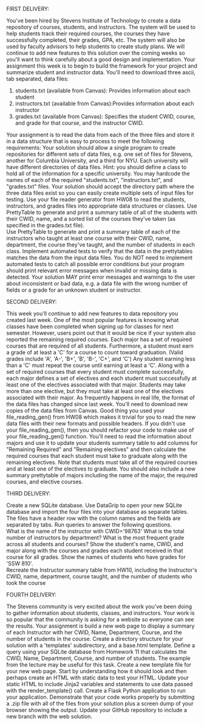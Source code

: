 FIRST DELIVERY: 

You've been hired by Stevens Institute of Technology to create a data repository of courses, students, and instructors.  The system will be used to help students track their required courses, the courses they have successfully completed, their grades,  GPA, etc.  The system will also be used by faculty advisors to help students to create study plans.  We will continue to add new features to this solution over the coming weeks so you'll want to think carefully about a good design and implementation. Your assignment this week is to begin to build the framework for your project and summarize student and instructor data.  You'll need to download three ascii, tab separated,  data files:
  1. students.txt (available from Canvas): Provides information about each student
  2. instructors.txt (available from Canvas):Provides information about each instructor
  3. grades.txt (available from Canvas): Specifies the student CWID, course, and grade for that course, and the instructor CWID.
  
Your assignment is to read the data from each of the three files and store it in a data structure that is easy to process to meet the following requirements:
Your solution should allow a single program to create repositories for different sets of data files, e.g. one set of files for Stevens, another for Columbia University, and a third for NYU. Each university will have different directories of data files.   Hint: you should define a class to hold all of the information for a specific university.
You may hardcode the names of each of the required "students.txt", "instructors.txt", and "grades.txt" files.   Your solution should accept the directory path where the three data files exist so you can easily create multiple sets of input files for testing.
Use your file reader generator from HW08 to read the students, instructors, and grades files into appropriate data structures or classes.
Use PrettyTable to generate and print a summary table of all of the students with their CWID, name, and a sorted list of the courses they've taken (as specified in the grades.txt file).  
Use PrettyTable to generate and print a summary table of each of the instructors who taught at least one course with their CWID, name, department, the course they've taught, and the number of students in each class. 
Implement automated tests to verify that the data in the prettytables matches the data from the input data files. 
You do NOT need to implement automated tests to catch all possible error conditions but your program should print relevant error messages when invalid or missing data is detected.
Your solution MAY print error messages and warnings to the user about inconsistent or bad data, e.g. a data file with the wrong number of fields or a grade for an unknown student or instructor.

SECOND DELIVERY:

This week you'll continue to add new features to data repository you created last week. One of the most popular features is knowing what classes have been completed when signing up for classes for next semester.  However, users point out that it would be nice if your system also reported the remaining required courses.
Each major has a set of required courses that are required of all students.  Furthermore, a student must earn a grade of at least a 'C' for a course to count toward graduation.  (Valid grades include 'A', 'A-', 'B+', 'B', 'B-', 'C+', and 'C') Any student earning less than a 'C' must repeat the course until earning at least a 'C'.
Along with a set of required courses that every student must complete successfully, each major defines a set of electives and each student must successfully at least one of the electives associated with that major.  Students may take more than one elective, but they must take at least one of the electives associated with their major.
As frequently happens in real life, the format of the data files has changed since last week.  You'll need to download new copies of the data files from Canvas. Good thing you used your file_reading_gen() from HW08 which makes it trivial for you to read the new data files with their new formats and possible headers.   If you didn't use your file_reading_gen(), then you should refactor your code to make use of your file_reading_gen() function.
You'll need to read the information about majors and use it to update your students summary table to add columns for "Remaining Required" and "Remaining electives" and then calculate the required courses that each student must take to graduate along with the remaining electives.  Note that students must take all of the required courses and at least one of the electives to graduate.
You should also include a new summary prettytable of majors including the name of the major, the required courses, and elective courses.

THIRD DELIVERY: 

Create a new SQLite database.
Use DataGrip to open your new SQLite database and import the four files into your database as separate tables. The files have a header row with the column names and the fields are separated by tabs. 
Run queries to answer the following questions.  
What is the name of the instructor with CWID='98763' 
What is the total number of instructors by department? 
What is the most frequent grade across all students and courses?
Show the student's name, CWID, and major along with the courses and grades each student received in that course for all grades. 
Show the names of students  who have grades for  'SSW 810'.  
Recreate the Instructor summary table from HW10, including the Instructor's CWID, name, department, course taught, and the number of students who took the course

FOURTH DELIVERY:

The Stevens community is very excited about the work you've been doing to gather information about students, classes, and instructors.  Your work is so popular that the community is asking for a website so everyone can see the results.
Your assignment is build a new web page to display a summary of each Instructor with her CWID, Name, Department, Course, and the number of students in the course.
Create a directory structure for your solution with a 'templates' subdirectory, and a base.html template.
Define a query using your SQLite database from Homework 11 that calculates the CWID, Name, Department, Course, and number of students.   The example from the lecture may be useful for this task.
Create a new template file for your new web page.  Start by understanding how it should look and then perhaps create an HTML with static data to test your HTML.
Update your static HTML to include Jinja2 variables and statements to use data passed with the render_template() call.
Create a Flask Python application to run your application.
Demonstrate that your code works properly by submitting a .zip file with all of the files from your solution plus a screen dump of your browser showing the output.
Update your GitHub repository to include a new branch with the web solution. 
